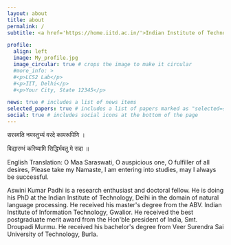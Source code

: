 ```yaml
---
layout: about
title: about
permalink: /
subtitle: <a href='https://home.iitd.ac.in/'>Indian Institute of Technology</a>. New Delhi, India.

profile:
  align: left
  image: My_profile.jpg
  image_circular: true # crops the image to make it circular
  #more_info: >
  #<p>LCS2 Lab</p>
  #<p>IIT, Delhi</p>
  #<p>Your City, State 12345</p>

news: true # includes a list of news items
selected_papers: true # includes a list of papers marked as "selected={true}"
social: true # includes social icons at the bottom of the page
---
```


<p>सरस्वति नमस्तुभ्यं वरदे कामरूपिणि । </p>
<p>विद्यारम्भं करिष्यामि सिद्धिर्भवतु मे सदा ॥ </p>

<p>English Translation: O Maa Saraswati, O auspicious one, O fulfiller of all desires, Please take my Namaste, I am entering into studies, may I always be successful. </p>

Aswini Kumar Padhi is a research enthusiast and doctoral fellow. He is doing his PhD at the Indian Institute of Technology, Delhi in the domain of natural language processing. He received his master's degree from the ABV. Indian Institute of Information Technology, Gwalior. He received the best postgraduate merit award from the Hon'ble president of India, Smt. Droupadi Murmu. He received his bachelor's degree from Veer Surendra Sai University of Technology, Burla.
